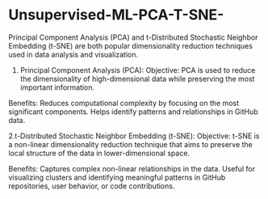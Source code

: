 # Unsupervised-ML-PCA-T-SNE-

Principal Component Analysis (PCA) and t-Distributed Stochastic Neighbor Embedding (t-SNE) are both popular dimensionality reduction techniques used in data analysis and visualization.

1. Principal Component Analysis (PCA):
Objective:
PCA is used to reduce the dimensionality of high-dimensional data while preserving the most important information.

Benefits:
Reduces computational complexity by focusing on the most significant components.
Helps identify patterns and relationships in GitHub data.


2.t-Distributed Stochastic Neighbor Embedding (t-SNE):
Objective: 
t-SNE is a non-linear dimensionality reduction technique that aims to preserve the local structure of the data in lower-dimensional space.

Benefits:
Captures complex non-linear relationships in the data.
Useful for visualizing clusters and identifying meaningful patterns in GitHub repositories, user behavior, or code contributions.
